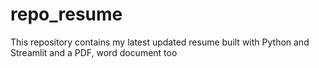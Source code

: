 # repo_resume
This repository contains my latest updated resume built with Python and Streamlit and a PDF, word document too
